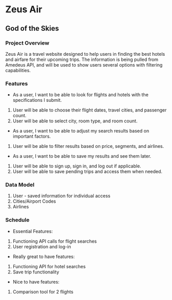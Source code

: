 # Zeus Air
## God of the Skies

### Project Overview
 Zeus Air is a travel website designed to help users in finding the best hotels and airfare for their upcoming trips.
 The information is being pulled from Amedeus API, and will be used to show users several options with filtering capabilities. 


### Features

- As a user, I want to be able to look for flights and hotels with the specifications I submit.
1. User will be able to choose their flight dates, travel cities, and passenger count.
2. User will be able to select city, room type, and room count.

- As a user, I want to be able to adjust my search results based on important factors.
1. User will be able to filter results based on price, segments, and airlines.

- As a user, I want to be able to save my results and see them later.
1. User will be able to sign up, sign in, and log out if applicable.
2. User will be able to save pending trips and access them when needed.


### Data Model
1. User - saved information for individual access
2. Cities/Airport Codes
3. Airlines


### Schedule
- Essential Features:
1. Functioning API calls for flight searches
2. User registration and log-in

- Really great to have features:
1. Functioning API for hotel searches
2. Save trip functionality

- Nice to have features:
1. Comparison tool for 2 flights

